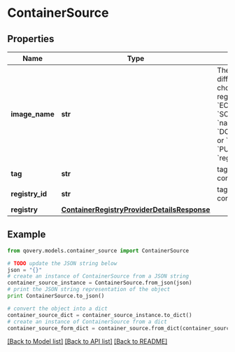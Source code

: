 # ContainerSource


## Properties

Name | Type | Description | Notes
------------ | ------------- | ------------- | -------------
**image_name** | **str** | The image name pattern differs according to chosen container registry provider: * &#x60;ECR&#x60;: &#x60;repository&#x60; * &#x60;SCALEWAY_CR&#x60;: &#x60;namespace/image&#x60; * &#x60;DOCKER_HUB&#x60;: &#x60;image&#x60; or &#x60;repository/image&#x60; * &#x60;PUBLIC_ECR&#x60;: &#x60;registry_alias/repository&#x60;  | 
**tag** | **str** | tag of the image container | 
**registry_id** | **str** | tag of the image container | [optional] 
**registry** | [**ContainerRegistryProviderDetailsResponse**](ContainerRegistryProviderDetailsResponse.md) |  | 

## Example

```python
from qovery.models.container_source import ContainerSource

# TODO update the JSON string below
json = "{}"
# create an instance of ContainerSource from a JSON string
container_source_instance = ContainerSource.from_json(json)
# print the JSON string representation of the object
print ContainerSource.to_json()

# convert the object into a dict
container_source_dict = container_source_instance.to_dict()
# create an instance of ContainerSource from a dict
container_source_form_dict = container_source.from_dict(container_source_dict)
```
[[Back to Model list]](../README.md#documentation-for-models) [[Back to API list]](../README.md#documentation-for-api-endpoints) [[Back to README]](../README.md)


